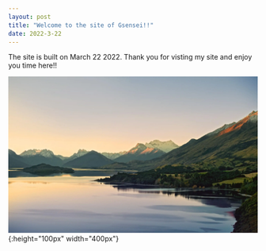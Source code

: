 ```yaml
---
layout: post
title: "Welcome to the site of Gsensei!!"
date: 2022-3-22
---
```


The site is built on March 22 2022.
Thank you for visting my site and enjoy you time here!!

![picture1](https://github.com/tlGsensei/tlGsensei.github.io/blob/gh-pages/assert/picture1.png?raw=true){:height="100px" width="400px"}

<!-- ![test image size](url){:class="img-responsive"}
![test image size](url){:height="50%" width="50%"}
![test image size](url){:height="100px" width="400px"} -->